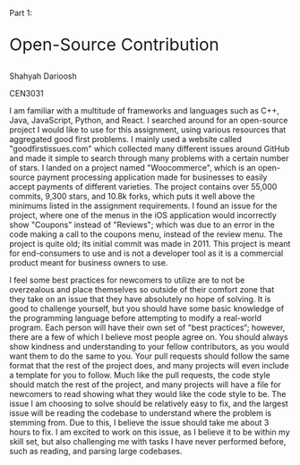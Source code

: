 
Part 1:

<p style="font-size: 30px;">Open-Source Contribution</p>
Shahyah Darioosh

CEN3031

I am familiar with a multitude of frameworks and languages such as C++, Java, JavaScript, Python, and React. I searched around for an open-source project I would like to use for this assignment, using various resources that aggregated good first problems. I mainly used a website called "goodfirstissues.com" which collected many different issues around GitHub and made it simple to search through many problems with a certain number of stars. I landed on a project named "Woocommerce", which is an open-source payment processing application made for businesses to easily accept payments of different varieties. The project contains over 55,000 commits, 9,300 stars, and 10.8k forks, which puts it well above the minimums listed in the assignment requirements. I found an issue for the project, where one of the menus in the iOS application would incorrectly show "Coupons" instead of "Reviews"; which was due to an error in the code making a call to the coupons menu, instead of the review menu. The project is quite old; its initial commit was made in 2011. This project is meant for end-consumers to use and is not a developer tool as it is a commercial product meant for business owners to use.

I feel some best practices for newcomers to utilize are to not be overzealous and place themselves so outside of their comfort zone that they take on an issue that they have absolutely no hope of solving. It is good to challenge yourself, but you should have some basic knowledge of the programming language before attempting to modify a real-world program. Each person will have their own set of "best practices“; however, there are a few of which I believe most people agree on. You should always show kindness and understanding to your fellow contributors, as you would want them to do the same to you. Your pull requests should follow the same format that the rest of the project does, and many projects will even include a template for you to follow. Much like the pull requests, the code style should match the rest of the project, and many projects will have a file for newcomers to read showing what they would like the code style to be. The issue I am choosing to solve should be relatively easy to fix, and the largest issue will be reading the codebase to understand where the problem is stemming from. Due to this, I believe the issue should take me about 3 hours to fix. I am excited to work on this issue, as I believe it to be within my skill set, but also challenging me with tasks I have never performed before, such as reading, and parsing large codebases.